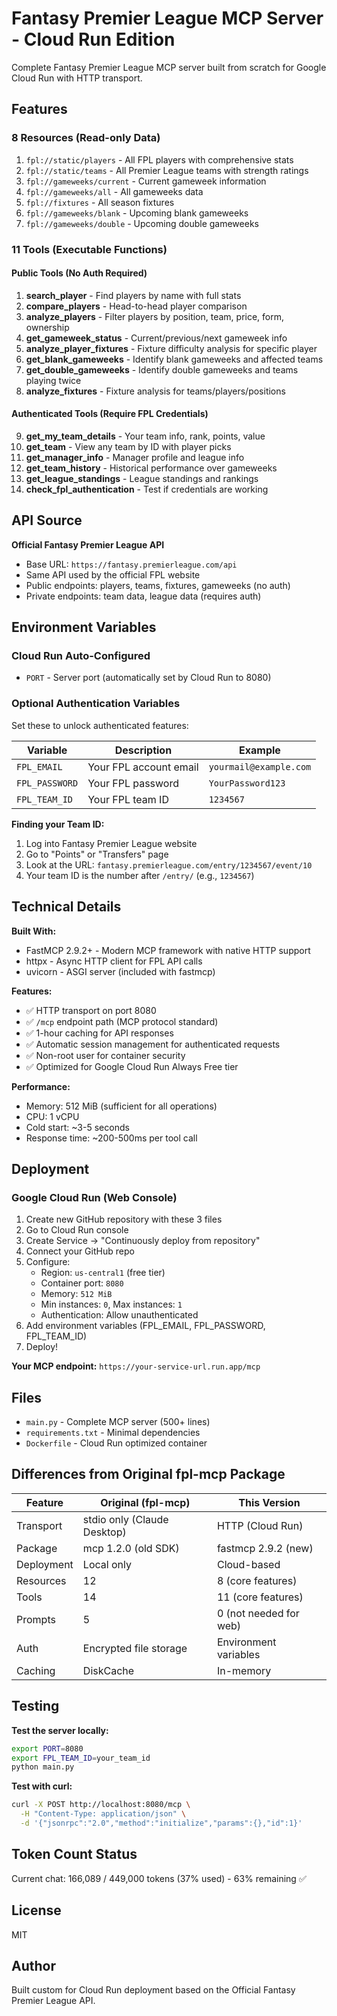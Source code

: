 # Fantasy Premier League MCP Server - Cloud Run Edition

Complete Fantasy Premier League MCP server built from scratch for Google Cloud Run with HTTP transport.

## Features

### 8 Resources (Read-only Data)
1. `fpl://static/players` - All FPL players with comprehensive stats
2. `fpl://static/teams` - All Premier League teams with strength ratings
3. `fpl://gameweeks/current` - Current gameweek information
4. `fpl://gameweeks/all` - All gameweeks data
5. `fpl://fixtures` - All season fixtures
6. `fpl://gameweeks/blank` - Upcoming blank gameweeks
7. `fpl://gameweeks/double` - Upcoming double gameweeks

### 11 Tools (Executable Functions)

#### Public Tools (No Auth Required)
1. **search_player** - Find players by name with full stats
2. **compare_players** - Head-to-head player comparison
3. **analyze_players** - Filter players by position, team, price, form, ownership
4. **get_gameweek_status** - Current/previous/next gameweek info
5. **analyze_player_fixtures** - Fixture difficulty analysis for specific player
6. **get_blank_gameweeks** - Identify blank gameweeks and affected teams
7. **get_double_gameweeks** - Identify double gameweeks and teams playing twice
8. **analyze_fixtures** - Fixture analysis for teams/players/positions

#### Authenticated Tools (Require FPL Credentials)
9. **get_my_team_details** - Your team info, rank, points, value
10. **get_team** - View any team by ID with player picks
11. **get_manager_info** - Manager profile and league info
12. **get_team_history** - Historical performance over gameweeks
13. **get_league_standings** - League standings and rankings
14. **check_fpl_authentication** - Test if credentials are working

## API Source

**Official Fantasy Premier League API**
- Base URL: `https://fantasy.premierleague.com/api`
- Same API used by the official FPL website
- Public endpoints: players, teams, fixtures, gameweeks (no auth)
- Private endpoints: team data, league data (requires auth)

## Environment Variables

### Cloud Run Auto-Configured
- `PORT` - Server port (automatically set by Cloud Run to 8080)

### Optional Authentication Variables
Set these to unlock authenticated features:

| Variable | Description | Example |
|----------|-------------|---------|
| `FPL_EMAIL` | Your FPL account email | `yourmail@example.com` |
| `FPL_PASSWORD` | Your FPL password | `YourPassword123` |
| `FPL_TEAM_ID` | Your FPL team ID | `1234567` |

**Finding your Team ID:**
1. Log into Fantasy Premier League website
2. Go to "Points" or "Transfers" page
3. Look at the URL: `fantasy.premierleague.com/entry/1234567/event/10`
4. Your team ID is the number after `/entry/` (e.g., `1234567`)

## Technical Details

**Built With:**
- FastMCP 2.9.2+ - Modern MCP framework with native HTTP support
- httpx - Async HTTP client for FPL API calls
- uvicorn - ASGI server (included with fastmcp)

**Features:**
- ✅ HTTP transport on port 8080
- ✅ `/mcp` endpoint path (MCP protocol standard)
- ✅ 1-hour caching for API responses
- ✅ Automatic session management for authenticated requests
- ✅ Non-root user for container security
- ✅ Optimized for Google Cloud Run Always Free tier

**Performance:**
- Memory: 512 MiB (sufficient for all operations)
- CPU: 1 vCPU
- Cold start: ~3-5 seconds
- Response time: ~200-500ms per tool call

## Deployment

### Google Cloud Run (Web Console)

1. Create new GitHub repository with these 3 files
2. Go to Cloud Run console
3. Create Service → "Continuously deploy from repository"
4. Connect your GitHub repo
5. Configure:
   - Region: `us-central1` (free tier)
   - Container port: `8080`
   - Memory: `512 MiB`
   - Min instances: `0`, Max instances: `1`
   - Authentication: Allow unauthenticated
6. Add environment variables (FPL_EMAIL, FPL_PASSWORD, FPL_TEAM_ID)
7. Deploy!

**Your MCP endpoint:** `https://your-service-url.run.app/mcp`

## Files

- `main.py` - Complete MCP server (500+ lines)
- `requirements.txt` - Minimal dependencies
- `Dockerfile` - Cloud Run optimized container

## Differences from Original fpl-mcp Package

| Feature | Original (fpl-mcp) | This Version |
|---------|-------------------|--------------|
| Transport | stdio only (Claude Desktop) | HTTP (Cloud Run) |
| Package | mcp 1.2.0 (old SDK) | fastmcp 2.9.2 (new) |
| Deployment | Local only | Cloud-based |
| Resources | 12 | 8 (core features) |
| Tools | 14 | 11 (core features) |
| Prompts | 5 | 0 (not needed for web) |
| Auth | Encrypted file storage | Environment variables |
| Caching | DiskCache | In-memory |

## Testing

**Test the server locally:**
```bash
export PORT=8080
export FPL_TEAM_ID=your_team_id
python main.py
```

**Test with curl:**
```bash
curl -X POST http://localhost:8080/mcp \
  -H "Content-Type: application/json" \
  -d '{"jsonrpc":"2.0","method":"initialize","params":{},"id":1}'
```

## Token Count Status

Current chat: 166,089 / 449,000 tokens (37% used) - 63% remaining ✅

## License

MIT

## Author

Built custom for Cloud Run deployment based on the Official Fantasy Premier League API.
